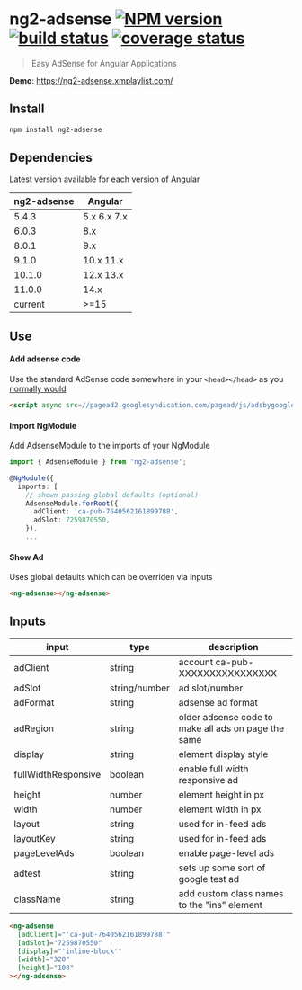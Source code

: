 # ng2-adsense [![NPM version][npm-image]][npm-url] [![build status][circle-img]][circle-url] [![coverage status][coverage-img]][coverage-url]

[npm-image]: https://img.shields.io/npm/v/ng2-adsense.svg
[npm-url]: https://npmjs.org/package/ng2-adsense
[circle-img]: https://circleci.com/gh/scttcper/ng2-adsense.svg?style=svg
[circle-url]: https://circleci.com/gh/scttcper/ng2-adsense
[coverage-img]: https://codecov.io/gh/scttcper/ng2-adsense/branch/master/graph/badge.svg
[coverage-url]: https://codecov.io/gh/scttcper/ng2-adsense

> Easy AdSense for Angular Applications

**Demo**: https://ng2-adsense.xmplaylist.com/

## Install

```bash
npm install ng2-adsense
```

## Dependencies

Latest version available for each version of Angular

| ng2-adsense | Angular     |
| ----------- | ----------- |
| 5.4.3       | 5.x 6.x 7.x |
| 6.0.3       | 8.x         |
| 8.0.1       | 9.x         |
| 9.1.0       | 10.x 11.x   |
| 10.1.0      | 12.x 13.x   |
| 11.0.0      | 14.x        |
| current     | >=15        |

## Use

#### Add adsense code

Use the standard AdSense code somewhere in your `<head></head>` as you [normally would](https://support.google.com/adsense/answer/7477845)

```html
<script async src=//pagead2.googlesyndication.com/pagead/js/adsbygoogle.js></script>
```

#### Import NgModule

Add AdsenseModule to the imports of your NgModule

```typescript
import { AdsenseModule } from 'ng2-adsense';

@NgModule({
  imports: [
    // shown passing global defaults (optional)
    AdsenseModule.forRoot({
      adClient: 'ca-pub-7640562161899788',
      adSlot: 7259870550,
    }),
    ...
```

#### Show Ad

Uses global defaults which can be overriden via inputs

```html
<ng-adsense></ng-adsense>
```

## Inputs

| input               | type          | description                                         |
| ------------------- | ------------- | --------------------------------------------------- |
| adClient            | string        | account ca-pub-XXXXXXXXXXXXXXXX                     |
| adSlot              | string/number | ad slot/number                                      |
| adFormat            | string        | adsense ad format                                   |
| adRegion            | string        | older adsense code to make all ads on page the same |
| display             | string        | element display style                               |
| fullWidthResponsive | boolean       | enable full width responsive ad                     |
| height              | number        | element height in px                                |
| width               | number        | element width in px                                 |
| layout              | string        | used for in-feed ads                                |
| layoutKey           | string        | used for in-feed ads                                |
| pageLevelAds        | boolean       | enable page-level ads                               |
| adtest              | string        | sets up some sort of google test ad                 |
| className           | string        | add custom class names to the "ins" element         |

```html
<ng-adsense
  [adClient]="'ca-pub-7640562161899788'"
  [adSlot]="7259870550"
  [display]="'inline-block'"
  [width]="320"
  [height]="108"
></ng-adsense>
```
